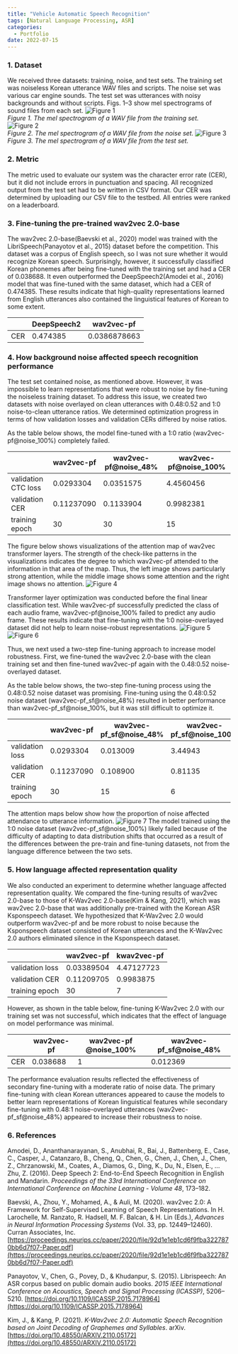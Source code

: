 ```yaml
---
title: "Vehicle Automatic Speech Recognition"
tags: [Natural Language Processing, ASR]
categories:
  - Portfolio
date: 2022-07-15
---
```


### 1. Dataset  
We received three datasets: training, noise, and test sets. The training set was noiseless Korean utterance WAV files and scripts. The noise set was various car engine sounds. The test set was utterances with noisy backgrounds and without scripts. Figs. 1–3 show mel spectrograms of sound files from each set.
![Figure 1](/assets/img_asr/train_set.png)  
*Figure 1. The mel spectrogram of a WAV file from the training set.*
![Figure 2](/assets/img_asr/noise_set.png)  
*Figure 2. The mel spectrogram of a WAV file from the noise set.*
![Figure 3](/assets/img_asr/test_set.png)  
*Figure 3. The mel spectrogram of a WAV file from the test set.*  
### 2. Metric

The metric used to evaluate our system was the character error rate (CER), but it did not include errors in punctuation and spacing. All recognized output from the test set had to be written in CSV format. Our CER was determined by uploading our CSV file to the testbed. All entries were ranked on a leaderboard.

### 3. Fine-tuning the pre-trained wav2vec 2.0-base

The wav2vec 2.0-base(Baevski et al., 2020) model was trained with the LibriSpeech(Panayotov et al., 2015) dataset before the competition. This dataset was a corpus of English speech, so I was not sure whether it would recognize Korean speech. Surprisingly, however, it successfully classified Korean phonemes after being fine-tuned with the training set and had a CER of 0.038688. It even outperformed the DeepSpeech2(Amodei et al., 2016) model that was fine-tuned with the same dataset, which had a CER of 0.474385. These results indicate that high-quality representations learned from English utterances also contained the linguistical features of Korean to some extent.
	
|  | DeepSpeech2 | wav2vec-pf |
| --- | --- | --- |
| CER | 0.474385 | 0.0386878663 |







### 4. How background noise affected speech recognition performance

The test set contained noise, as mentioned above. However, it was impossible to learn representations that were robust to noise by fine-tuning the noiseless training dataset. To address this issue, we created two datasets with noise overlayed on clean utterances with 0.48:0.52 and 1:0 noise-to-clean utterance ratios. We determined optimization progress in terms of how validation losses and validation CERs differed by noise ratios.

As the table below shows, the model fine-tuned with a 1:0 ratio (wav2vec-pf@noise_100%) completely failed. 
  
|  | wav2vec-pf | wav2vec-pf@noise_48% | wav2vec-pf@noise_100% |
| --- | --- | --- | --- |
| validation CTC loss | 0.0293304 | 0.0351575 | 4.4560456 |
| validation CER | 0.11237090 | 0.1133904 | 0.9982381 |
| training epoch | 30 | 30 | 15 |
  

The figure below shows visualizations of the attention map of wav2vec transformer layers. The strength of the check-like patterns in the visualizations indicates the degree to which wav2vec-pf attended to the information in that area of the map. Thus, the left image shows particularly strong attention, while the middle image shows some attention and the right image shows no attention.
![Figure 4](/assets/img_asr/noise_primary.png)

Transformer layer optimization was conducted before the final linear classification test. While wav2vec-pf successfully predicted the class of each audio frame, wav2vec-pf@noise_100% failed to predict any audio frame. These results indicate that fine-tuning with the 1:0 noise-overlayed dataset did not help to learn noise-robust representations.
![Figure 5](/assets/img_asr/linear_layer1.png)
![Figure 6](/assets/img_asr/linear_layer2.png)

Thus, we next used a two-step fine-tuning approach to increase model robustness. First, we fine-tuned the wav2vec 2.0-base with the clean training set and then fine-tuned wav2vec-pf again with the 0.48:0.52 noise-overlayed dataset.

As the table below shows, the two-step fine-tuning process using the 0.48:0.52 noise dataset was promising. Fine-tuning using the 0.48:0.52 noise dataset (wav2vec-pf_sf@noise_48%) resulted in better performance than wav2vec-pf_sf@noise_100%, but it was still difficult to optimize it. 

|  | wav2vec-pf | wav2vec-pf_sf@noise_48% | wav2vec-pf_sf@noise_100% |
| --- | --- | --- | --- |
| validation loss | 0.0293304 | 0.013009 | 3.44943 |
| validation CER | 0.11237090 | 0.108900 | 0.81135 |
| training epoch | 30 | 15 | 6 |

The attention maps below show how the proportion of noise affected attendance to utterance information.
![Figure 7](/assets/img_asr/noise_secondary.png)
The model trained using the 1:0 noise dataset (wav2vec-pf_sf@noise_100%) likely failed because of the difficulty of adapting to data distribution shifts that occurred as a result of the differences between the pre-train and fine-tuning datasets, not from the language difference between the two sets.



### 5. How language affected representation quality
We also conducted an experiment to determine whether language affected representation quality. We compared the fine-tuning results of wav2vec 2.0-base to those of K-Wav2vec 2.0-base(Kim & Kang, 2021), which was wav2vec 2.0-base that was additionally pre-trained with the Korean ASR Ksponspeech dataset. We hypothesized that K-Wav2vec 2.0 would outperform wav2vec-pf and be more robust to noise because the Ksponspeech dataset consisted of Korean utterances and the K-Wav2vec 2.0 authors eliminated silence in the Ksponspeech dataset.  

|  | wav2vec-pf | kwav2vec-pf |
| --- | --- | --- |
| validation loss | 0.03389504 | 4.47127723 |
| validation CER | 0.11209705 | 0.9983875 |
| training epoch | 30 | 7 |


However, as shown in the table below, fine-tuning K-Wav2vec 2.0 with our training set was not successful, which indicates that the effect of language on model performance was minimal.

|  | wav2vec-pf | wav2vec-pf @noise_100% | wav2vec-pf_sf@noise_48% |
| --- | --- | --- | --- |
| CER | 0.038688 | 1 | 0.012369 |

The performance evaluation results reflected the effectiveness of secondary fine-tuning with a moderate ratio of noise data. The primary fine-tuning with clean Korean utterances appeared to cause the models to better learn representations of Korean linguistical features while secondary fine-tuning with 0.48:1 noise-overlayed utterances (wav2vec-pf_sf@noise_48%) appeared to increase their robustness to noise.  


### 6. References

Amodei, D., Ananthanarayanan, S., Anubhai, R., Bai, J., Battenberg, E., Case, C., Casper, J., Catanzaro, B., Cheng, Q., Chen, G., Chen, J., Chen, J., Chen, Z., Chrzanowski, M., Coates, A., Diamos, G., Ding, K., Du, N., Elsen, E., … Zhu, Z. (2016). Deep Speech 2: End-to-End Speech Recognition in English and Mandarin. *Proceedings of the 33rd International Conference on International Conference on Machine Learning - Volume 48*, 173–182.  

Baevski, A., Zhou, Y., Mohamed, A., & Auli, M. (2020). wav2vec 2.0: A Framework for Self-Supervised Learning of Speech Representations. In H. Larochelle, M. Ranzato, R. Hadsell, M. F. Balcan, & H. Lin (Eds.), *Advances in Neural Information Processing Systems* (Vol. 33, pp. 12449–12460). Curran Associates, Inc. [https://proceedings.neurips.cc/paper/2020/file/92d1e1eb1cd6f9fba3227870bb6d7f07-Paper.pdf](https://proceedings.neurips.cc/paper/2020/file/92d1e1eb1cd6f9fba3227870bb6d7f07-Paper.pdf)  

Panayotov, V., Chen, G., Povey, D., & Khudanpur, S. (2015). Librispeech: An ASR corpus based on public domain audio books. *2015 IEEE International Conference on Acoustics, Speech and Signal Processing (ICASSP)*, 5206–5210. [https://doi.org/10.1109/ICASSP.2015.7178964](https://doi.org/10.1109/ICASSP.2015.7178964)

Kim, J., & Kang, P. (2021). *K-Wav2vec 2.0: Automatic Speech Recognition based on Joint Decoding of Graphemes and Syllables*. arXiv. [https://doi.org/10.48550/ARXIV.2110.05172](https://doi.org/10.48550/ARXIV.2110.05172)
